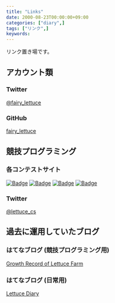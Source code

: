 ```yaml
---
title: "Links"
date: 2000-08-23T00:00:00+09:00
categories: ["diary",]
tags: ["リンク",]
keywords:
---
```


リンク置き場です。

<!--more-->

## アカウント類

### Twitter

[@fairy_lettuce](https://twitter.com/fairy_lettuce)

### GitHub

[fairy_lettuce](https://github.com/fairy-lettuce)

## 競技プログラミング

### 各コンテストサイト

[![Badge](https://cp-logo.vercel.app/atcoder/fairy_lettuce)](https://atcoder.jp/users/fairy_lettuce) 
[![Badge](https://cp-logo.vercel.app/codeforces/fairy_lettuce)](https://codeforces.com/profile/fairy_lettuce) 
[![Badge](https://cp-logo.vercel.app/topcoder/fairy_lettuce)](https://www.topcoder.com/members/fairy_lettuce/) 
[![Badge](https://cp-logo.vercel.app/yukicoder/fairy_lettuce)](https://yukicoder.me/users/8091)

### Twitter

[@lettuce_cs](https://twitter.com/lettuce_cs)

## 過去に運用していたブログ

### はてなブログ (競技プログラミング用)

[Growth Record of Lettuce Farm](https://fairy-lettuce.hatenadiary.com/)

### はてなブログ (日常用)

[Lettuce Diary](https://lettuce-diary.hatenadiary.com/)
